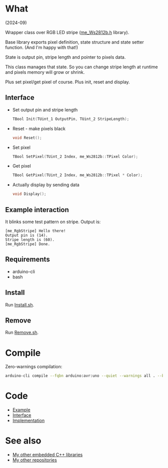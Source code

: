 # What

(2024-09)

Wrapper class over RGB LED stripe
([me_Ws2812b.h](https://github.com/martin-eden/Embedded-me_Ws2812b)
library).

Base library exports pixel definition, state structure and state setter
function. (And I'm happy with that!)

State is output pin, stripe length and pointer to pixels data.

This class manages that state. So you can change stripe length at
runtime and pixels memory will grow or shrink.

Plus set pixel/get pixel of course. Plus init, reset and display.


## Interface

* Set output pin and stripe length

  ```C
  TBool Init(TUint_1 OutputPin, TUint_2 StripeLength);
  ```

* Reset - make pixels black

  ```C
  void Reset();
  ```

* Set pixel

  ```C
  TBool SetPixel(TUint_2 Index, me_Ws2812b::TPixel Color);
  ```

* Get pixel

  ```C
  TBool GetPixel(TUint_2 Index, me_Ws2812b::TPixel * Color);
  ```

* Actually display by sending data

  ```C
  void Display();
  ```


## Example interaction

It blinks some test pattern on stripe. Output is:
```
[me_RgbStripe] Hello there!
Output pin is (14).
Stripe length is (60).
[me_RgbStripe] Done.
```


## Requirements

  * arduino-cli
  * bash


## Install

Run [Install.sh](Install.sh).


## Remove

Run [Remove.sh](Remove.sh).


# Compile

Zero-warnings compilation:

```bash
arduino-cli compile --fqbn arduino:avr:uno --quiet --warnings all . --build-property compiler.cpp.extra_flags="-std=c++1z"
```

# Code

* [Example](examples/me_RgbStripe/me_RgbStripe.ino)
* [Interface](src/me_RgbStripe.h)
* [Implementation](src/me_RgbStripe.cpp)


# See also

* [My other embedded C++ libraries](https://github.com/martin-eden/Embedded_Crafts/tree/master/Parts)
* [My other repositories](https://github.com/martin-eden/contents)
